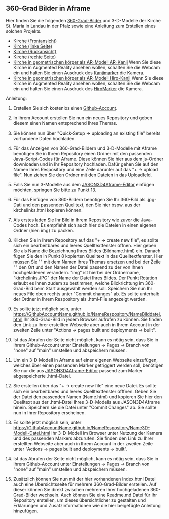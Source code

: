 ## 360-Grad Bilder in Aframe
Hier finden Sie die folgenden [360-Grad-Bilder](https://schatz234.github.io/Kirche/index.html) und 3-D-Modelle der Kirche St. Maria in Landau in der Pfalz sowie eine Anleitung zum Erstellen eines solchen Projekts.
* [Kirche (Frontansicht)](https://schatz234.github.io/Kirche/kirchefront.html) 
* [Kirche (linke Seite)](https://schatz234.github.io/Kirche/kirchelinks.html)
* [Kirche (Rückansicht)](https://schatz234.github.io/Kirche/kirchehinten.html)
* [Kirche (rechte Seite)](https://schatz234.github.io/Kirche/kircherechts.html)
* [Kirche in geometrischen körper als AR-Modell AR-Kanji](https://schatz234.github.io/Kirche/kirche_st_maria_ar_kanji.html) Wenn Sie diese Kirche in Augmented Reality ansehen wollen, schalten Sie die Webcam ein und halten Sie einen Ausdruck des [Kanjimarker](https://niebert.github.io/JSON3D4Aframe/pdf/marker_hiro_kanji_printout.pdf) die Kamera.
* [Kirche in geometrischen körper als AR-Modell Hiro-Kanji](https://schatz234.github.io/Kirche/kirche_st_maria_ar_hiro.html) Wenn Sie diese Kirche in Augmented Reality ansehen wollen, schalten Sie die Webcam ein und halten Sie einen Ausdruck des [HiroMarker](https://niebert.github.io/JSON3D4Aframe/pdf/marker_hiro_kanji_printout.pdf) die Kamera.


Anleitung: 
  1. Erstellen Sie sich kostenlos einen [Github-Account](https://docs.github.com/de/get-started/start-your-journey/creating-an-account-on-github).
  3. In Ihrem Account erstellen Sie nun ein neues Repository und geben diesem einen Namen entsprechend Ihres Themas.
  4. Sie können nun über "Quick-Setup -> uploading an existing file" bereits vorhandene Daten hochladen.
  5. Für das Anzeigen von 360-Grad-Bildern und 3-D-Modelle mit Aframe benötigen Sie in Ihrem Repository einen Ordner  mit den passenden Java-Script-Codes für Aframe. Diese können Sie hier aus dem js-Ordner downloaden und in Ihr Repository hochladen. Dafür gehen Sie auf den Namen Ihres Respository und eine Zeile darunter auf das "+ -> upload file". Nun ziehen Sie den Ordner mit den Dateien in das Uploadfeld.
  7.  Falls Sie nun 3-Modelle aus dem [JASON3D4Aframe-Editor](https://niebert.github.io/JSON3D4Aframe/) einfügen möchten, springen Sie bitte zu Punkt 13. 
  8.  Für das Einfügen von 360-Bildern benötigen Sie Ihr 360-Bild als .jpg-Dati und den passenden Quelltext, den Sie hier bspw. aus der kirchelinks.html kopieren können.
  9.  Als erstes laden Sie Ihr Bild in Ihrem Repository wie zuvor die Java-Codes hoch. Es empfiehlt sich auch hier die Dateien in einen eigenen Ordner (hier: img) zu packen.
  10. Klicken Sie in Ihrem Repository auf das "+ -> create new file", es sollte sich ein bearbeitbares und leeres Quelltextfenster öffnen. Hier geben Sie als Name die Bezeichnung Ihres Bildes (Bildname.html) ein. Danach fügen Sie den in Punkt 8 kopierten Quelltext in das Quelltextfenster. Hier müssen Sie "<title>Kirche St. Maria, Landau</title>" mit dem Namen Ihres Themas ersetzen und bei der Zeile "<a-sky src="img/kirchelinks.JPG" rotation="0 90 0"></a-sky>" den Ort und den Namen der Datei passend zu der von Ihnen hochgeladenen verändern. "img" ist hierbei der Ordnername, "kirchelinks.JPG" der Name der Datei Ihres Bildes. Der Punkt Rotation erlaubt es Ihnen zudem zu bestimmen, welche Blickrichtung im 360-Grad-Bild beim Start ausgewählt werden soll. Speichern Sie nun Ihr neues File oben rechts unter "Commit changes" ab. Es sollte unterhalb der Ordner in Ihrem Respository als .html-File angezeigt werden.
11. Es sollte jetzt möglich sein, unter https://GithubAccountName.github.io/NameRespository/NameBilddatei.html Ihr 360-Grad-Bild in jedem Browser aufrufen zu können. Sie finden den Link zu Ihrer erstellten Webseite aber auch in Ihrem Account in der zweiten Zeile unter "Actions -> pages built and deployments -> built".
12. Ist das Abrufen der Seite nicht möglich, kann es nötig sein, dass Sie in Ihrem Github-Account unter Einstellungen -> Pages -> Branch von "none" auf "main" umstellen und abspeichern müssen. 
13. Um ein 3-D-Modell in Aframe auf einer eigenen Webseite einzufügen, welches über einen passenden Marker getriggert werden soll, benötigen Sie nur die aus  [JASON3D4Aframe-Editor](https://niebert.github.io/JSON3D4Aframe/) passend zum Marker abgespeicherte .html-Datei.
14. Sie erstellen über das "+ -> create new file" eine neue Datei. Es sollte sich ein bearbeitbares und leeres Quelltextfenster öfffnen. Geben Sie der Datei den passenden Namen (Name.html)  und kopieren Sie hier den Quelltext aus der .html-Datei Ihres 3-D-Modells aus JASON3D4Aframe hinein. Speichern sie die Datei unter "Commit Changes" ab. Sie sollte nun in Ihrer Repository erscheinen.
15. Es sollte jetzt möglich sein, unter https://GithubAccountName.github.io/NameRespository/Name3D-Modell-Datei.html Ihr 3-D-Modell im Browser unter Nutzung der Kamera und des passenden Markers abzurufen. Sie finden den Link zu Ihrer erstellten Webseite aber auch in Ihrem Account in der zweiten Zeile unter "Actions -> pages built and deployments -> built".
16. Ist das Abrufen der Seite nicht möglich, kann es nötig sein, dass Sie in Ihrem Github-Account unter Einstellungen -> Pages -> Branch von "none" auf "main" umstellen und abspeichern müssen.
    
17. Zusätzlich können Sie nun mit der hier vorhandenen Index.html Datei auch eine Übersichtsseite für mehrere 360-Grad-Bilder erstellen. Auf dieser können Sie  direkt zwischen mehreren Ihrer hochgeladenen 360-Grad-Bilder wechseln. Auch können Sie eine Readme.md Datei für Ihr Repository erstellen, um dieses übersichtlicher zu gestalten und Erklärungen und Zusatzinformationen wie die hier beigefügte Anleitung hinzufügen. 
 
